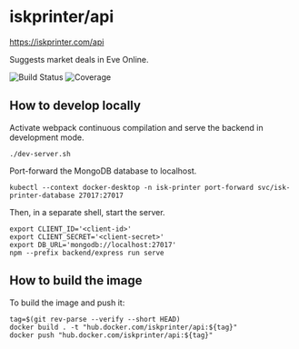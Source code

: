 # iskprinter/api
https://iskprinter.com/api

Suggests market deals in Eve Online.

![Build Status](https://iskprinter.com/jenkins/buildStatus/icon?job=api%2Fmain)
![Coverage](https://img.shields.io/badge/dynamic/json?label=coverage&query=%24.results.elements%5B%3F%28%40.name%20%3D%3D%20%27Conditional%27%29%5D.ratio&suffix=%20branch%25&url=https%3A%2F%2Fiskprinter.com%2Fjenkins%2Fjob%2Fapi%2Fjob%2Fmain%2FlastBuild%2Fcoverage%2Fresult%2Fapi%2Fjson%3Fdepth%3D1)

## How to develop locally

Activate webpack continuous compilation and serve the backend in development mode.
```
./dev-server.sh
```

Port-forward the MongoDB database to localhost.
```
kubectl --context docker-desktop -n isk-printer port-forward svc/isk-printer-database 27017:27017
```

Then, in a separate shell, start the server.
```
export CLIENT_ID='<client-id>'
export CLIENT_SECRET='<client-secret>'
export DB_URL='mongodb://localhost:27017'
npm --prefix backend/express run serve
```

## How to build the image

To build the image and push it:
```
tag=$(git rev-parse --verify --short HEAD)
docker build . -t "hub.docker.com/iskprinter/api:${tag}"
docker push "hub.docker.com/iskprinter/api:${tag}"
```
